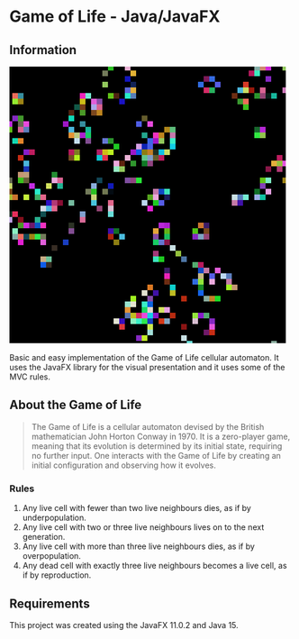 # Game of Life - Java/JavaFX

## Information

![visualization](https://github.com/mariuszsienkiewicz/game-of-life-javafx/raw/main/assets/visualization.gif "Visualization")

Basic and easy implementation of the Game of Life cellular automaton. It uses the JavaFX library for the visual presentation and it uses some of the MVC rules.

## About the Game of Life

> The Game of Life is a cellular automaton devised by the British mathematician John Horton Conway in 1970. It is a zero-player game, meaning that its evolution is determined by its initial state, requiring no further input. One interacts with the Game of Life by creating an initial configuration and observing how it evolves.

### Rules

1. Any live cell with fewer than two live neighbours dies, as if by underpopulation.
1. Any live cell with two or three live neighbours lives on to the next generation.
1. Any live cell with more than three live neighbours dies, as if by overpopulation.
1. Any dead cell with exactly three live neighbours becomes a live cell, as if by reproduction.

## Requirements

This project was created using the JavaFX 11.0.2 and Java 15.